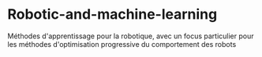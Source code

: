 # Robotic-and-machine-learning
Méthodes d'apprentissage pour la robotique, avec un focus particulier pour les méthodes d'optimisation progressive du comportement des robots
